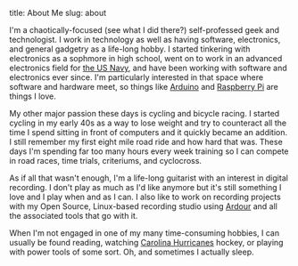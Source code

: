 title: About Me
slug: about

I'm a chaotically-focused (see what I did there?) self-professed geek and technologist. I work in
technology as well as having software, electronics, and general gadgetry as a life-long hobby. I
started tinkering with electronics as a sophmore in high school, went on to work in an advanced
electronics field for [the US Navy](http://www.navy.mil), and have been working with software and
electronics ever since. I'm particularly interested in that space where software and hardware meet,
so things like [Arduino](http://www.arduino.cc) and [Raspberry Pi](http://www.raspberrypi.org) are
things I love.

My other major passion these days is cycling and bicycle racing. I started cycling in my early 40s
as a way to lose weight and try to counteract all the time I spend sitting in front of computers and
it quickly became an addition. I still remember my first eight mile road ride and how hard that was.
These days I'm spending far too many hours every week training so I can compete in road races, time
trials, criteriums, and cyclocross.

As if all that wasn't enough, I'm a life-long guitarist with an interest in digital recording. I
don't play as much as I'd like anymore but it's still something I love and I play when and as I can.
I also like to work on recording projects with my Open Source, Linux-based recording studio using
[Ardour](http://www.ardour.org) and all the associated tools that go with it.

When I'm not engaged in one of my many time-consuming hobbies, I can usually be found reading,
watching [Carolina Hurricanes](http://www.hurricanes.com) hockey, or playing with power tools of
some sort. Oh, and sometimes I actually sleep.
